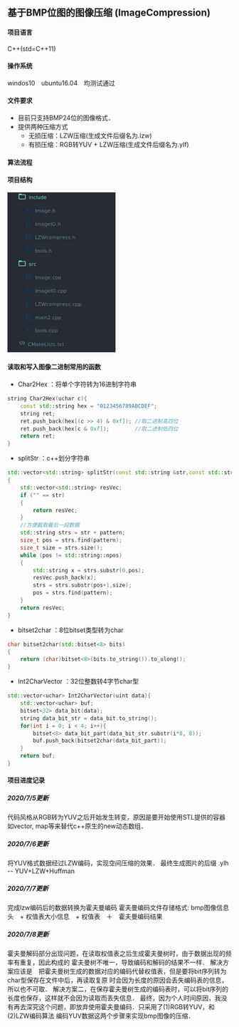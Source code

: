 ## 基于BMP位图的图像压缩 (ImageCompression)

#### 项目语言
C++(std=C++11)

#### 操作系统
windos10　ubuntu16.04　均测试通过

#### 文件要求

- 目前只支持BMP24位的图像格式．
- 提供两种压缩方式
  - 无损压缩：LZW压缩(生成文件后缀名为.lzw)
  - 有损压缩：RGB转YUV + LZW压缩(生成文件后缀名为.ylf)

#### 算法流程

#### 项目结构

![](images/structure.png)

#### 读取和写入图像二进制常用的函数

- Char2Hex ：将单个字符转为16进制字符串

```cpp
string Char2Hex(uchar c){
	const std::string hex = "0123456789ABCDEF";
	string ret;
	ret.push_back(hex[(c >> 4) & 0xf]); //取二进制高四位
	ret.push_back(hex[c & 0xf]);        //取二进制低四位
	return ret;
}
```

- splitStr ：c++划分字符串

```cpp
std::vector<std::string> splitStr(const std::string &str,const std::string &pattern)
{
    std::vector<std::string> resVec;
	if ("" == str)
    {
        return resVec;
    }
    //方便截取最后一段数据
    std::string strs = str + pattern;
    size_t pos = strs.find(pattern);
    size_t size = strs.size();
    while (pos != std::string::npos)
    {
        std::string x = strs.substr(0,pos);
        resVec.push_back(x);
        strs = strs.substr(pos+1,size);
        pos = strs.find(pattern);
    }
    return resVec;
}
```

- bitset2char ：8位bitset类型转为char

```cpp
char bitset2char(std::bitset<8> bits)
{
	return (char)bitset<8>(bits.to_string()).to_ulong();
}
```

- Int2CharVector ：32位整数转4字节char型

```cpp
std::vector<uchar> Int2CharVector(uint data){
	std::vector<uchar> buf;
	bitset<32> data_bit(data);
	string data_bit_str = data_bit.to_string();
	for(int i = 0; i < 4; i++){
		bitset<8> data_bit_part(data_bit_str.substr(i*8, 8));
		buf.push_back(bitset2char(data_bit_part));
	}
	return buf;
}
```

#### 项目进度记录

##### 2020/7/5更新

代码风格从RGB转为YUV之后开始发生转变，原因是要开始使用STL提供的容器如vector, map等来替代c++原生的new动态数组．


##### 2020/7/6更新
将YUV格式数据经过LZW编码，实现空间压缩的效果．
最终生成图片的后缀 .ylh -- YUV+LZW+Huffman


##### 2020/7/7更新
完成lzw编码后的数据转换为霍夫曼编码
霍夫曼编码文件存储格式: bmp图像信息头　+ 权值表大小信息　+ 权值表　＋　霍夫曼编码结果

##### 2020/7/8更新
霍夫曼解码部分出现问题，在读取权值表之后生成霍夫曼树时，由于数据出现的频率有重复，因此构成的
霍夫曼树不唯一，导致编码和解码的结果不一样．
解决方案应该是　把霍夫曼树生成的数据对应的编码代替权值表，但是要将bit序列转为char型保存在文件中后，再读取复原
时会因为长度的原因会丢失编码表的信息，所以也不可取．
解决方案二，在保存霍夫曼树生成的编码表时，可以将bit序列的长度也保存，这样就不会因为读取而丢失信息．
最终，因为个人时间原因，我没有再去深究这个问题，即放弃使用霍夫曼编码．只采用了(1)RGB转YUV，和(2)LZW编码算法
编码YUV数据这两个步骤来实现bmp图像的压缩．